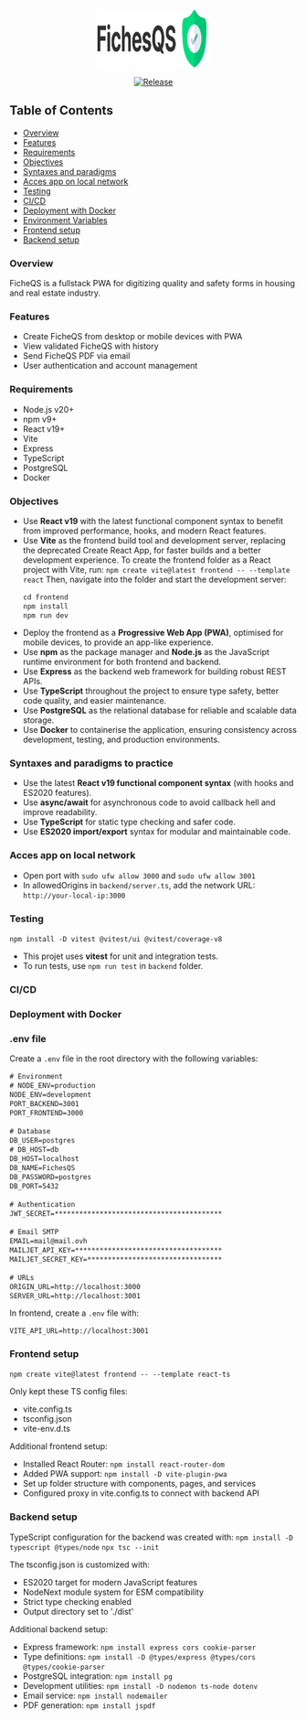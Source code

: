 <p align="center">
  <img src="frontend/src/assets/images/logo-mobile.png" alt="FicheQS Logo" width="200" height="100">
</p>

<p align="center">
  <a href="https://github.com/JulienLach/FicheQS/releases">
    <img src="https://img.shields.io/badge/Release-1.0.3-00DD80?logo=github" alt="Release" />
  </a>
</p>

## Table of Contents

-   [Overview](#overview)
-   [Features](#features)
-   [Requirements](#requirements)
-   [Objectives](#objectives)
-   [Syntaxes and paradigms](#syntaxes-and-paradigms-to-practice)
-   [Acces app on local network](#acces-app-on-local-network)
-   [Testing](#testing)
-   [CI/CD](#cicd)
-   [Deployment with Docker](#deployment-with-docker)
-   [Environment Variables](#env-file)
-   [Frontend setup](#frontend-setup)
-   [Backend setup](#backend-setup)

### Overview

FicheQS is a fullstack PWA for digitizing quality and safety forms in housing and real estate industry.

### Features

-   Create FicheQS from desktop or mobile devices with PWA
-   View validated FicheQS with history
-   Send FicheQS PDF via email
-   User authentication and account management

### Requirements

-   Node.js v20+
-   npm v9+
-   React v19+
-   Vite
-   Express
-   TypeScript
-   PostgreSQL
-   Docker

### Objectives

-   Use **React v19** with the latest functional component syntax to benefit from improved performance, hooks, and modern React features.
-   Use **Vite** as the frontend build tool and development server, replacing the deprecated Create React App, for faster builds and a better development experience.
    To create the frontend folder as a React project with Vite, run:
    `npm create vite@latest frontend -- --template react`
    Then, navigate into the folder and start the development server:
    ```
    cd frontend
    npm install
    npm run dev
    ```
-   Deploy the frontend as a **Progressive Web App (PWA)**, optimised for mobile devices, to provide an app-like experience.
-   Use **npm** as the package manager and **Node.js** as the JavaScript runtime environment for both frontend and backend.
-   Use **Express** as the backend web framework for building robust REST APIs.
-   Use **TypeScript** throughout the project to ensure type safety, better code quality, and easier maintenance.
-   Use **PostgreSQL** as the relational database for reliable and scalable data storage.
-   Use **Docker** to containerise the application, ensuring consistency across development, testing, and production environments.

### Syntaxes and paradigms to practice

-   Use the latest **React v19 functional component syntax** (with hooks and ES2020 features).
-   Use **async/await** for asynchronous code to avoid callback hell and improve readability.
-   Use **TypeScript** for static type checking and safer code.
-   Use **ES2020 import/export** syntax for modular and maintainable code.

### Acces app on local network

-   Open port with `sudo ufw allow 3000` and `sudo ufw allow 3001`
-   In allowedOrigins in `backend/server.ts`, add the network URL: `http://your-local-ip:3000`

### Testing

`npm install -D vitest @vitest/ui @vitest/coverage-v8`

-   This projet uses **vitest** for unit and integration tests.
-   To run tests, use `npm run test` in `backend` folder.

### CI/CD

### Deployment with Docker

### .env file

Create a `.env` file in the root directory with the following variables:

```
# Environment
# NODE_ENV=production
NODE_ENV=development
PORT_BACKEND=3001
PORT_FRONTEND=3000

# Database
DB_USER=postgres
# DB_HOST=db
DB_HOST=localhost
DB_NAME=FichesQS
DB_PASSWORD=postgres
DB_PORT=5432

# Authentication
JWT_SECRET=*****************************************

# Email SMTP
EMAIL=mail@mail.ovh
MAILJET_API_KEY=************************************
MAILJET_SECRET_KEY=*********************************

# URLs
ORIGIN_URL=http://localhost:3000
SERVER_URL=http://localhost:3001
```

In frontend, create a `.env` file with:

```
VITE_API_URL=http://localhost:3001
```

### Frontend setup

`npm create vite@latest frontend -- --template react-ts`

Only kept these TS config files:

-   vite.config.ts
-   tsconfig.json
-   vite-env.d.ts

Additional frontend setup:

-   Installed React Router: `npm install react-router-dom`
-   Added PWA support: `npm install -D vite-plugin-pwa`
-   Set up folder structure with components, pages, and services
-   Configured proxy in vite.config.ts to connect with backend API

### Backend setup

TypeScript configuration for the backend was created with:
`npm install -D typescript @types/node`
`npx tsc --init`

The tsconfig.json is customized with:

-   ES2020 target for modern JavaScript features
-   NodeNext module system for ESM compatibility
-   Strict type checking enabled
-   Output directory set to './dist'

Additional backend setup:

-   Express framework: `npm install express cors cookie-parser`
-   Type definitions: `npm install -D @types/express @types/cors @types/cookie-parser`
-   PostgreSQL integration: `npm install pg`
-   Development utilities: `npm install -D nodemon ts-node dotenv`
-   Email service: `npm install nodemailer`
-   PDF generation: `npm install jspdf`

```

```
